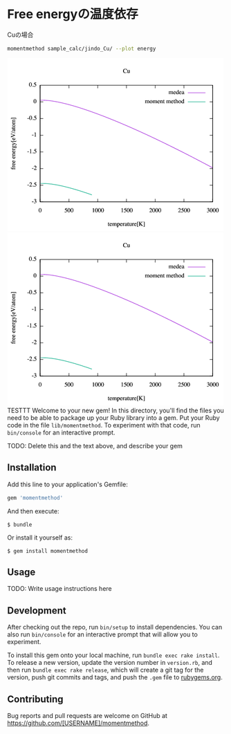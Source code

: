 # Free energyの温度依存
Cuの場合
```sh
momentmethod sample_calc/jindo_Cu/ --plot energy
```
![medea_Cu](./image/medea_Cu.png)
![medea_Cu](./image/medea_Cu.png)
TESTTT
Welcome to your new gem! In this directory, you'll find the files you need to be able to package up your Ruby library into a gem. Put your Ruby code in the file `lib/momentmethod`. To experiment with that code, run `bin/console` for an interactive prompt.

TODO: Delete this and the text above, and describe your gem

## Installation

Add this line to your application's Gemfile:

```ruby
gem 'momentmethod'
```

And then execute:

    $ bundle

Or install it yourself as:

    $ gem install momentmethod

## Usage

TODO: Write usage instructions here

## Development

After checking out the repo, run `bin/setup` to install dependencies. You can also run `bin/console` for an interactive prompt that will allow you to experiment.

To install this gem onto your local machine, run `bundle exec rake install`. To release a new version, update the version number in `version.rb`, and then run `bundle exec rake release`, which will create a git tag for the version, push git commits and tags, and push the `.gem` file to [rubygems.org](https://rubygems.org).

## Contributing

Bug reports and pull requests are welcome on GitHub at https://github.com/[USERNAME]/momentmethod.
